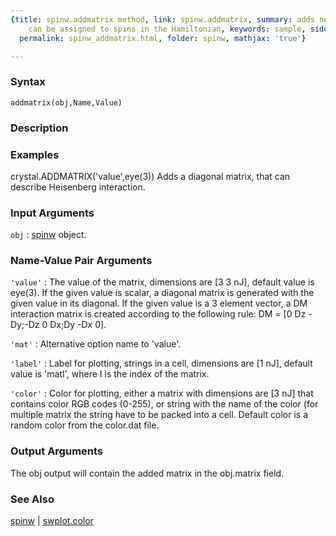 ```yaml
---
{title: spinw.addmatrix method, link: spinw.addmatrix, summary: adds new matrix that
    can be assigned to spins in the Hamiltonian, keywords: sample, sidebar: sw_sidebar,
  permalink: spinw_addmatrix.html, folder: spinw, mathjax: 'true'}

---
```


### Syntax

`addmatrix(obj,Name,Value)`

### Description



### Examples

crystal.ADDMATRIX('value',eye(3))
Adds a diagonal matrix, that can describe Heisenberg interaction.

### Input Arguments

`obj`
: [spinw](spinw.html) object.

### Name-Value Pair Arguments

`'value'`
: The value of the matrix, dimensions are  [3 3 nJ], default value is
  eye(3). If the given value is scalar, a diagonal matrix is
  generated with the given value in its diagonal. If the given
  value is a 3 element vector, a DM interaction matrix is created
  according to the following rule:
  DM = [0 Dz -Dy;-Dz 0 Dx;Dy -Dx 0].

`'mat'`
: Alternative option name to 'value'.

`'label'`
: Label for plotting, strings in a cell, dimensions are [1 nJ],
  default value is 'matI', where I is the index of the matrix.

`'color'`
: Color for plotting, either a matrix with dimensions are  [3 nJ]
  that contains color RGB codes (0-255), or string with the name
  of the color (for multiple matrix the string have to be packed
  into a cell. Default color is a random color from the color.dat
  file.

### Output Arguments

The obj output will contain the added matrix in the obj.matrix field.

### See Also

[spinw](spinw.html) \| [swplot.color](swplot_color.html)


